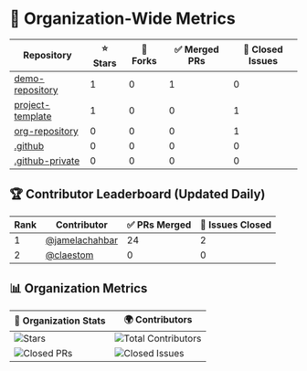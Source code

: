 # 🚀 Organization-Wide Metrics

| Repository | ⭐ Stars | 🍴 Forks | ✅ Merged PRs | 🐞 Closed Issues |
|------------|----------|-----------|-----------------|-----------------|
| [demo-repository](https://github.com/BeLux-Open-Source-Clinic/demo-repository) | 1 | 0 | 1 | 0 |
| [project-template](https://github.com/BeLux-Open-Source-Clinic/project-template) | 1 | 0 | 0 | 1 |
| [org-repository](https://github.com/BeLux-Open-Source-Clinic/org-repository) | 0 | 0 | 0 | 1 |
| [.github](https://github.com/BeLux-Open-Source-Clinic/.github) | 0 | 0 | 0 | 0 |
| [.github-private](https://github.com/BeLux-Open-Source-Clinic/.github-private) | 0 | 0 | 0 | 0 |

## 🏆 Contributor Leaderboard (Updated Daily)

| Rank | Contributor | ✅ PRs Merged | 🐞 Issues Closed |
|------|------------|--------------|----------------|
| 1 | [@jamelachahbar](https://github.com/jamelachahbar) | 24 | 2 |
| 2 | [@claestom](https://github.com/claestom) | 0 | 0 |

## 📊 Organization Metrics

| 🚀 Organization Stats | 🌍 Contributors |
|----------------------|----------------|
| ![Stars](https://img.shields.io/github/stars/BeLux-Open-Source-Clinic/demo-repository?style=for-the-badge) | ![Total Contributors](https://img.shields.io/github/contributors/BeLux-Open-Source-Clinic/demo-repository?style=for-the-badge) |
| ![Closed PRs](https://img.shields.io/github/issues-pr-closed-raw/BeLux-Open-Source-Clinic/demo-repository?style=for-the-badge) | ![Closed Issues](https://img.shields.io/github/issues-closed/BeLux-Open-Source-Clinic/demo-repository?style=for-the-badge) |
